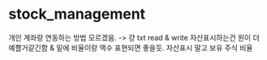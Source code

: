 # stock_management
개인 계좌랑 연동하는 방법 모르겠음. -> 걍 txt read & write
자산표시하는건 원이 더 예쁠거같긴함 & 밑에 비율이랑 액수 표현되면 좋을듯.
자산표시 말고 보유 주식 비율
